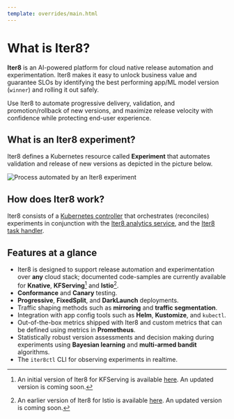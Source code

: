 ```yaml
---
template: overrides/main.html
---
```


# What is Iter8?

**Iter8** is an AI-powered platform for cloud native release automation and experimentation. Iter8 makes it easy to unlock business value and guarantee SLOs by identifying the best performing app/ML model version (`winner`) and rolling it out safely.

Use Iter8 to automate progressive delivery, validation, and promotion/rollback of new versions, and maximize release velocity with confidence while protecting end-user experience.

## What is an Iter8 experiment?
Iter8 defines a Kubernetes resource called **Experiment** that automates validation and release of new versions as depicted in the picture below.

![Process automated by an Iter8 experiment](/assets/images/whatisiter8.png)

## How does Iter8 work?

Iter8 consists of a [Kubernetes controller](https://github.com/iter8-tools/etc3) that orchestrates (reconciles) experiments in conjunction with the [Iter8 analytics service](https://github.com/iter8-tools/iter8-analytics), and the [Iter8 task handler](https://github.com/iter8-tools/handler).

## Features at a glance

- Iter8 is designed to support release automation and experimentation over **any** cloud stack; documented code-samples are currently available for **Knative**, **KFServing**[^1] and **Istio**[^2].
- **Conformance** and **Canary** testing.
- **Progressive**, **FixedSplit**, and **DarkLaunch** deployments.
- Traffic shaping methods such as **mirroring** and **traffic segmentation**.
- Integration with app config tools such as **Helm**, **Kustomize**, and `kubectl`.
- Out-of-the-box metrics shipped with Iter8 and custom metrics that can be defined using metrics in **Prometheus**.
- Statistically robust version assessments and decision making during experiments using **Bayesian learning** and **multi-armed bandit** algorithms.
- The `iter8ctl` CLI for observing experiments in realtime.


<!-- orchestrate experiments. These components automate several functions including executing start up tasks that initialize a partially specified experiment, verifying that conditions needed for the experiment are satisfied, iteratively deciding how to split traffic between app versions, identifying a `winner`, error handling, deciding when to terminate the experiment, promoting the `winner`, and executing clean up tasks. -->

<!-- ??? info "Deeper look into Iter8's component interactions"
    ![Under the hood](/assets/images/under-the-hood.png) -->

[^1]: An initial version of Iter8 for KFServing is available [here](https://github.com/iter8-tools/iter8-kfserving). An updated version is coming soon.
[^2]: An earlier version of Iter8 for Istio is available [here](https://github.com/iter8-tools/iter8). An updated version is coming soon.
